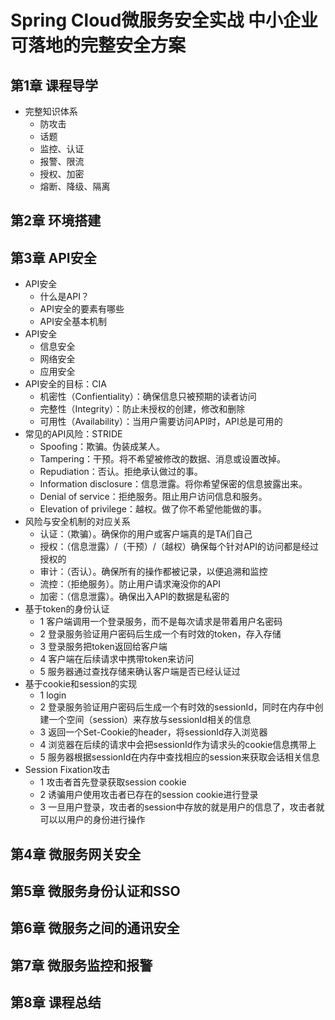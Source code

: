 # Spring Cloud微服务安全实战 中小企业可落地的完整安全方案
## 第1章 课程导学
- 完整知识体系
  - 防攻击
  - 话题
  - 监控、认证
  - 报警、限流
  - 授权、加密
  - 熔断、降级、隔离
## 第2章 环境搭建
## 第3章 API安全
- API安全
  - 什么是API？
  - API安全的要素有哪些
  - API安全基本机制
- API安全
  - 信息安全
  - 网络安全
  - 应用安全
- API安全的目标：CIA
  - 机密性（Confientiality）：确保信息只被预期的读者访问
  - 完整性（Integrity）：防止未授权的创建，修改和删除
  - 可用性（Availability）：当用户需要访问API时，API总是可用的
- 常见的API风险：STRIDE
  - Spoofing：欺骗。伪装成某人。
  - Tampering：干预。将不希望被修改的数据、消息或设置改掉。
  - Repudiation：否认。拒绝承认做过的事。
  - Information disclosure：信息泄露。将你希望保密的信息披露出来。
  - Denial of service：拒绝服务。阻止用户访问信息和服务。
  - Elevation of privilege：越权。做了你不希望他能做的事。
- 风险与安全机制的对应关系
  - 认证：（欺骗）。确保你的用户或客户端真的是TA们自己
  - 授权：（信息泄露）/（干预）/（越权）确保每个针对API的访问都是经过授权的
  - 审计：（否认）。确保所有的操作都被记录，以便追溯和监控
  - 流控：（拒绝服务）。防止用户请求淹没你的API
  - 加密：（信息泄露）。确保出入API的数据是私密的
- 基于token的身份认证
  - 1 客户端调用一个登录服务，而不是每次请求是带着用户名密码
  - 2 登录服务验证用户密码后生成一个有时效的token，存入存储
  - 3 登录服务把token返回给客户端
  - 4 客户端在后续请求中携带token来访问
  - 5 服务器通过查找存储来确认客户端是否已经认证过
- 基于cookie和session的实现
  - 1 login
  - 2 登录服务验证用户密码后生成一个有时效的sessionId，同时在内存中创建一个空间（session）来存放与sessionId相关的信息
  - 3 返回一个Set-Cookie的header，将sessionId存入浏览器
  - 4 浏览器在后续的请求中会把sessionId作为请求头的cookie信息携带上
  - 5 服务器根据sessionId在内存中查找相应的session来获取会话相关信息
- Session Fixation攻击
  - 1 攻击者首先登录获取session cookie
  - 2 诱骗用户使用攻击者已存在的session cookie进行登录
  - 3 一旦用户登录，攻击者的session中存放的就是用户的信息了，攻击者就可以以用户的身份进行操作
## 第4章 微服务网关安全
## 第5章 微服务身份认证和SSO
## 第6章 微服务之间的通讯安全
## 第7章 微服务监控和报警
## 第8章 课程总结
